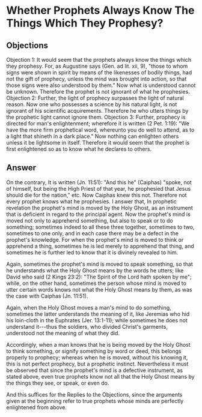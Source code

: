 # Whether Prophets Always Know The Things Which They Prophesy?
## Objections
Objection 1: It would seem that the prophets always know the things which they prophesy. For, as Augustine says (Gen. ad lit. xii, 9), "those to whom signs were shown in spirit by means of the likenesses of bodily things, had not the gift of prophecy, unless the mind was brought into action, so that those signs were also understood by them." Now what is understood cannot be unknown. Therefore the prophet is not ignorant of what he prophesies.
Objection 2: Further, the light of prophecy surpasses the light of natural reason. Now one who possesses a science by his natural light, is not ignorant of his scientific acquirements. Therefore he who utters things by the prophetic light cannot ignore them.
Objection 3: Further, prophecy is directed for man's enlightenment; wherefore it is written (2 Pet. 1:19): "We have the more firm prophetical word, whereunto you do well to attend, as to a light that shineth in a dark place." Now nothing can enlighten others unless it be lightsome in itself. Therefore it would seem that the prophet is first enlightened so as to know what he declares to others.
## Answer
On the contrary, It is written (Jn. 11:51): "And this he" (Caiphas) "spoke, not of himself, but being the High Priest of that year, he prophesied that Jesus should die for the nation," etc. Now Caiphas knew this not. Therefore not every prophet knows what he prophesies.
I answer that, In prophetic revelation the prophet's mind is moved by the Holy Ghost, as an instrument that is deficient in regard to the principal agent. Now the prophet's mind is moved not only to apprehend something, but also to speak or to do something; sometimes indeed to all these three together, sometimes to two, sometimes to one only, and in each case there may be a defect in the prophet's knowledge. For when the prophet's mind is moved to think or apprehend a thing, sometimes he is led merely to apprehend that thing, and sometimes he is further led to know that it is divinely revealed to him.

Again, sometimes the prophet's mind is moved to speak something, so that he understands what the Holy Ghost means by the words he utters; like David who said (2 Kings 23:2): "The Spirit of the Lord hath spoken by me"; while, on the other hand, sometimes the person whose mind is moved to utter certain words knows not what the Holy Ghost means by them, as was the case with Caiphas (Jn. 11:51).

Again, when the Holy Ghost moves a man's mind to do something, sometimes the latter understands the meaning of it, like Jeremias who hid his loin-cloth in the Euphrates (Jer. 13:1-11); while sometimes he does not understand it---thus the soldiers, who divided Christ's garments, understood not the meaning of what they did.

Accordingly, when a man knows that he is being moved by the Holy Ghost to think something, or signify something by word or deed, this belongs properly to prophecy; whereas when he is moved, without his knowing it, this is not perfect prophecy, but a prophetic instinct. Nevertheless it must be observed that since the prophet's mind is a defective instrument, as stated above, even true prophets know not all that the Holy Ghost means by the things they see, or speak, or even do.

And this suffices for the Replies to the Objections, since the arguments given at the beginning refer to true prophets whose minds are perfectly enlightened from above.